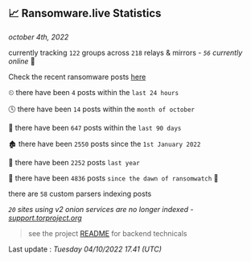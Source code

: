 
## 📈 Ransomware.live Statistics
_october 4th, 2022_

currently tracking `122` groups across `218` relays & mirrors - _`56` currently online_ 📡

Check the recent ransomware posts [here](https://www.ransomware.live/#/recentposts)


⏲ there have been `4` posts within the `last 24 hours`

🕓 there have been `14` posts within the `month of october`

📅 there have been `647` posts within the `last 90 days`

🏚 there have been `2550` posts since the `1st January 2022`

🚀 there have been `2252` posts `last year`

🦕 there have been `4836` posts `since the dawn of ransomwatch` 🐣

there are `58` custom parsers indexing posts

_`20` sites using v2 onion services are no longer indexed - [support.torproject.org](https://support.torproject.org/onionservices/v2-deprecation/)_

> see the project [README](https://github.com/jmousqueton/ransomwatch#readme) for backend technicals



Last update : _Tuesday 04/10/2022 17.41 (UTC)_

